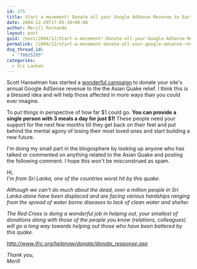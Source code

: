 ```yaml
---
id: 275
title: Start a movement! Donate all your Google AdSense Revenue to Earthquake Relief
date: 2004-12-29T17:05:34+00:00
author: Merill Fernando
layout: post
guid: /post/2004/12/Start-a-movement!-Donate-all-your-Google-AdSense-Revenue-to-Earthquake-Relief.aspx
permalink: /2004/12/start-a-movement-donate-all-your-google-adsense-revenue-to-earthquake-relief/
dsq_thread_id:
  - "78025205"
categories:
  - Sri Lankan
---
```

<P>Scott Hanselman has started a <A href="http://www.hanselman.com/blog/PermaLink.aspx?guid=aee9646f-655d-4d98-8037-4e1d64ee336e">wonderful campaign</A> to donate&nbsp;your site's annual Google AdSense revenue to the the Asian Quake relief. I think this is a blessed idea and will help those affected in more ways than you could ever imagine.</P>
<P>To put things in perspective of how far $1 could go.&nbsp;<STRONG>You can provide a single person with&nbsp;3 meals a day for just $1! </STRONG>These people need your support for the next few months till they get back on their feet and put behind the mental agony of losing their most loved ones and start building a new future.</P>
<P>I'm doing my small part in the blogosphere by looking up anyone who has talked or commented on anything related to the Asian Quake and posting the following comment. I hope this won't be misconstrued as spam.</P>
<P><EM>Hi,<BR>I'm from Sri Lanka, one of the countries worst hit by this quake. </EM></P>
<P><EM>Although we can't do much about the dead, over a million people in Sri Lanka alone have been displaced and are facing various hardships ranging from the spread of water borne diseases to lack of clean water and shelter.</EM></P>
<P><EM>The Red Cross is doing a wonderful job in helping out, your smallest of donations along with those of the people you know (relations, colleagues) will go a long way towards helping out those who have been battered by this quake.</EM></P>
<P><A href="http://www.ifrc.org/helpnow/donate/donate_response.asp"><EM>http://www.ifrc.org/helpnow/donate/donate_response.asp</EM></A></P>
<P><EM>Thank you,<BR>Merill</EM></P>